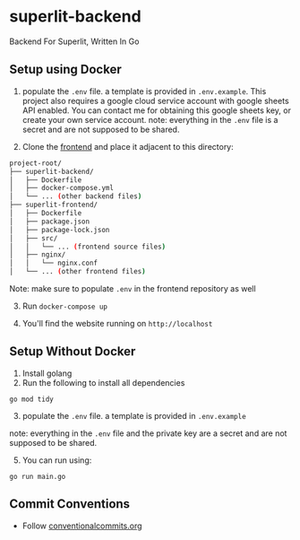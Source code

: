 # superlit-backend

Backend For Superlit, Written In Go

## Setup using Docker

1. populate the `.env` file. a template is provided in `.env.example`. This project also requires a google cloud service account with google sheets API enabled. You can contact me for obtaining this google sheets key, or create your own service account.
note: everything in the `.env` file is a secret and are not supposed to be shared.

2. Clone the [frontend](https://github.com/anuragrao04/superlit-frontend) and place it adjacent to this directory:

```bash
project-root/
├── superlit-backend/
│   ├── Dockerfile
│   ├── docker-compose.yml
│   └── ... (other backend files)
├── superlit-frontend/
│   ├── Dockerfile
│   ├── package.json
│   ├── package-lock.json
│   ├── src/
│   │   └── ... (frontend source files)
│   ├── nginx/
│   │   └── nginx.conf
│   └── ... (other frontend files)
```

Note: make sure to populate `.env` in the frontend repository as well

3. Run `docker-compose up`

4. You'll find the website running on `http://localhost`

## Setup Without Docker

1. Install golang
2. Run the following to install all dependencies

```shell
go mod tidy
```

3. populate the `.env` file. a template is provided in `.env.example`

note: everything in the `.env` file and the private key are a secret and are not supposed to be shared.

5. You can run using:

```shell
go run main.go
```

## Commit Conventions

- Follow [conventionalcommits.org](https://www.conventionalcommits.org/en/v1.0.0/)
